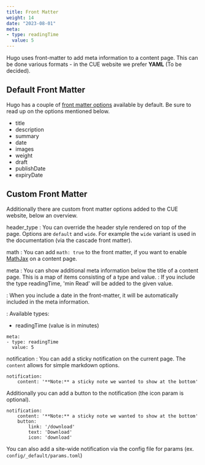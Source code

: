 ```yaml
---
title: Front Matter
weight: 14
date: "2023-08-01"
meta:
- type: readingTime
  value: 5
---
```


Hugo uses front-matter to add meta information to a content page. This can be done various formats - in the CUE website we prefer **YAML** (To be decided).

## Default Front Matter

Hugo has a couple of [front matter options](https://gohugo.io/content-management/front-matter/) available by default.
Be sure to read up on the options mentioned below.

- title
- description
- summary
- date
- images
- weight
- draft
- publishDate
- expiryDate


## Custom Front Matter

Additionally there are custom front matter options added to the CUE website, below an overview.

header_type
: You can override the header style rendered on top of the page. Options are `default` and `wide`.
For example the `wide` variant is used in the documentation (via the cascade front matter).

math
: You can add `math: true` to the front matter, if you want to enable [MathJax](https://www.mathjax.org/) on a content page.

meta
: You can show additional meta information below the title of a content page. This is a map of items consisting of a type and value.
: If you include the type readingTime, 'min Read' will be added to the given value.

: When you include a date in the front-matter, it will be automatically included in the meta information.

: Available types:

- readingTime (value is in minutes)

```
meta:
- type: readingTime
  value: 5
```

notification
: You can add a sticky notification on the current page. The `content` allows for simple markdown options.
```
notification:
    content: '**Note:** a sticky note we wanted to show at the bottom'

```
Additionally you can add a button to the notification (the icon param is optional).
```
notification:
    content: '**Note:** a sticky note we wanted to show at the bottom'
    button:
        link: '/download'
        text: 'Download'
        icon: 'download'
```
You can also add a site-wide notification via the config file for params (ex. `config/_default/params.toml`)

